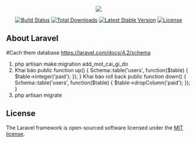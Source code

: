 <p align="center"><img src="https://laravel.com/assets/img/components/logo-laravel.svg"></p>

<p align="center">
<a href="https://travis-ci.org/laravel/framework"><img src="https://travis-ci.org/laravel/framework.svg" alt="Build Status"></a>
<a href="https://packagist.org/packages/laravel/framework"><img src="https://poser.pugx.org/laravel/framework/d/total.svg" alt="Total Downloads"></a>
<a href="https://packagist.org/packages/laravel/framework"><img src="https://poser.pugx.org/laravel/framework/v/stable.svg" alt="Latest Stable Version"></a>
<a href="https://packagist.org/packages/laravel/framework"><img src="https://poser.pugx.org/laravel/framework/license.svg" alt="License"></a>
</p>

## About Laravel
#Cach them database https://laravel.com/docs/4.2/schema

1. php artisan make:migration add_mot_cai_gi_do
2. Khai báo
public function up()
{
    Schema::table('users', function($table) {
        $table->integer('paid');
    });
}
Khai báo roll back
public function down()
{
    Schema::table('users', function($table) {
        $table->dropColumn('paid');
    });
}
3. php artisan migrate
## License

The Laravel framework is open-sourced software licensed under the [MIT license](https://opensource.org/licenses/MIT).
